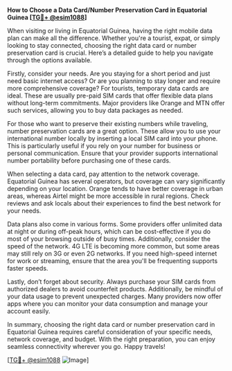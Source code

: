 **How to Choose a Data Card/Number Preservation Card in Equatorial Guinea [[TG💪+ @esim1088](https://t.me/s/esim1088)]**

When visiting or living in Equatorial Guinea, having the right mobile data plan can make all the difference. Whether you're a tourist, expat, or simply looking to stay connected, choosing the right data card or number preservation card is crucial. Here’s a detailed guide to help you navigate through the options available.

Firstly, consider your needs. Are you staying for a short period and just need basic internet access? Or are you planning to stay longer and require more comprehensive coverage? For tourists, temporary data cards are ideal. These are usually pre-paid SIM cards that offer flexible data plans without long-term commitments. Major providers like Orange and MTN offer such services, allowing you to buy data packages as needed.

For those who want to preserve their existing numbers while traveling, number preservation cards are a great option. These allow you to use your international number locally by inserting a local SIM card into your phone. This is particularly useful if you rely on your number for business or personal communication. Ensure that your provider supports international number portability before purchasing one of these cards.

When selecting a data card, pay attention to the network coverage. Equatorial Guinea has several operators, but coverage can vary significantly depending on your location. Orange tends to have better coverage in urban areas, whereas Airtel might be more accessible in rural regions. Check reviews and ask locals about their experiences to find the best network for your needs.

Data plans also come in various forms. Some providers offer unlimited data at night or during off-peak hours, which can be cost-effective if you do most of your browsing outside of busy times. Additionally, consider the speed of the network. 4G LTE is becoming more common, but some areas may still rely on 3G or even 2G networks. If you need high-speed internet for work or streaming, ensure that the area you'll be frequenting supports faster speeds.

Lastly, don’t forget about security. Always purchase your SIM cards from authorized dealers to avoid counterfeit products. Additionally, be mindful of your data usage to prevent unexpected charges. Many providers now offer apps where you can monitor your data consumption and manage your account easily.

In summary, choosing the right data card or number preservation card in Equatorial Guinea requires careful consideration of your specific needs, network coverage, and budget. With the right preparation, you can enjoy seamless connectivity wherever you go. Happy travels!

[[TG💪+ @esim1088](https://t.me/s/esim1088) ![Image](https://i.postimg.cc/Y0z9fWf4/image.png)]